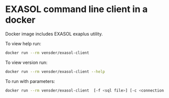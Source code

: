 # EXASOL command line client in a docker

Docker image includes EXASOL exaplus utility.

To view help run:

```bash
docker run --rm vensder/exasol-client
```

To view version run:

```bash
docker run --rm vensder/exasol-client --help
```

To run with parameters:

```bash
docker run --rm vensder/exasol-client  [-f <sql file>] [-c <connection string>] [-u <user>] [-p <passwd>] <options>
```
